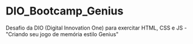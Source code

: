 # DIO_Bootcamp_Genius
Desafio da DIO (Digital Innovation One) para exercitar HTML, CSS e JS - "Criando seu jogo de memória estilo Genius"

